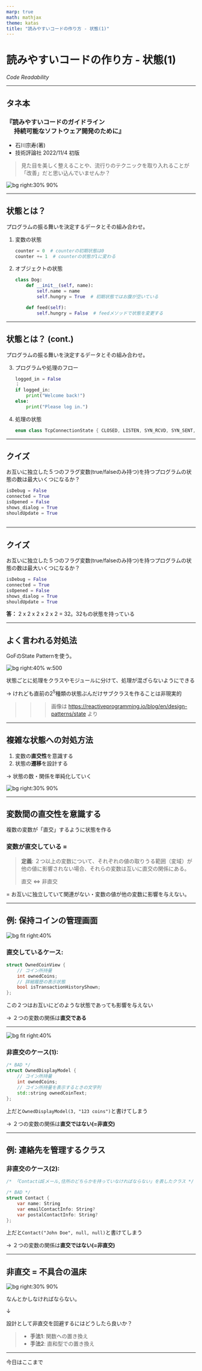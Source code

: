 ```yaml
---
marp: true
math: mathjax
theme: katas
title: "読みやすいコードの作り方 - 状態(1)"
---
```

<!-- 
size: 16:9
paginate: true
-->
<!-- header: 勉強会# ― エンジニアとしての解像度を高めるための勉強会-->

# 読みやすいコードの作り方 - 状態(1)

_Code Readability_

---

## タネ本

### 『読みやすいコードのガイドライン<br>　 持続可能なソフトウェア開発のために』

- 石川宗寿(著)
- 技術評論社 2022/11/4 初版

> 見た目を美しく整えることや、流行りのテクニックを取り入れることが「改善」だと思い込んでいませんか？

![bg right:30% 90%](assets/12-book.jpg)

---

## 状態とは？

プログラムの振る舞いを決定するデータとその組み合わせ。

1. 変数の状態
    ```py
    counter = 0  # counterの初期状態は0
    counter += 1  # counterの状態が1に変わる
    ```
2. オブジェクトの状態
    ```py
    class Dog:
        def __init__(self, name):
            self.name = name
            self.hungry = True  # 初期状態ではお腹が空いている

        def feed(self):
            self.hungry = False  # feedメソッドで状態を変更する
    ```

<!--
定義は、日常で使う「状態」と同様で問題ない。ただし、ソフトウェア開発においては以下の特徴がある。
- 状態は、時間の経過により変化するものに対して適用される
- 状態は、過去の処理結果を先々使用するために適用される
(https://mejiro8.hatenablog.com/entry/2021/11/07/003043) -->

---

## 状態とは？ (cont.)

プログラムの振る舞いを決定するデータとその組み合わせ。

3. プログラムや処理のフロー
    ```py
    logged_in = False
    ︙
    if logged_in:
        print("Welcome back!")
    else:
        print("Please log in.")

4. 処理の状態
    ```cpp
    enum class TcpConnectionState { CLOSED, LISTEN, SYN_RCVD, SYN_SENT, ESTAB, … }
    ```

<!--
もっと突き詰めて言うと、プログラムは入力がまったく同じである場合は同じように動き、一方で入力のほんの一部でも異なっていれば異なる動きをする(ことがある)。
これはつまりそのプログラムが「変化しうる変数や入力情報のすべての組み合わせからなる状態数」を持っているということになる
-->

---

## クイズ

お互いに独立した５つのフラグ変数(true/falseのみ持つ)を持つプログラムの状態の数は最大いくつになるか？

```py
isDebug = False
connected = True
isOpened = False
shows_dialog = True
shouldUpdate = True
```

##

---

## クイズ

お互いに独立した５つのフラグ変数(true/falseのみ持つ)を持つプログラムの状態の数は最大いくつになるか？

```py
isDebug = False
connected = True
isOpened = False
shows_dialog = True
shouldUpdate = True
```

**答：**  2 x 2 x 2 x 2 x 2 = 32。32もの状態を持っている

<!-- この32種類のどこにいるかを考えないといけない。この状態で、それぞれの組み合わせで別の処理をしないといけない。
現実はさらに難解で、この内のいくつかの組み合わせは存在してはならないというケースも合ったりする。それをきちんと管理できる？ -->

<!-- プログラミング技法が
　「機械語(何でもあり)→構造化プログラミング(goto禁止)→オブジェクト指向プログラミング(情報隠蔽etc.)→関数型プログラミング(冪等性)」
と制限を増やす方向で進化していったように、より単純で制限のある環境を作り出すことで安全なソフトウェアを実現するというのが、状態シリーズの説明を理解するうえでのポイントです。 -->

<!-- だから状態は少ない方が良いことが分かる -->

<!-- ・・・とはいえ、状態はどうしても作らなければならないことがある。その状態とどう向き合うか、が長年我々が取り組んでいること -->

---

## よく言われる対処法

GoFのState Patternを使う。

![bg right:40% w:500](./assets/20-state-diagram.png)

状態ごとに処理をクラスやモジュールに分けて、処理が混ざらないようにできる

→ けれども直前の$2^5$種類の状態ぶんだけサブクラスを作ることは非現実的

>>> 画像は https://reactiveprogramming.io/blog/en/design-patterns/state より

<!-- ある状態のときの処理をクラスの中に閉じ込められるので、他の状態のことを考えなくてもよくなる。言い換えると、ある状態のときに行われる処理を外に出せないように制限するとも言える -->

---

## 複雑な状態への対処方法

1. 変数の**直交性**を意識する
2. 状態の**遷移**を設計する

→ 状態の数・関係を単純化していく

![bg right:30% 90%](assets/12-book.jpg)

<!-- この本ではどのような点に注意すると良いと言っているか -->

---

## 変数間の直交性を意識する

複数の変数が「直交」するように状態を作る

### 変数が**直交**している =

> **定義**:
> ２つ以上の変数について、それぞれの値の取りうる範囲（変域）が他の値に影響されない場合、それらの変数は互いに直交の関係にある。
>
> 直交 ⇔ 非直交

= お互いに独立していて関連がない・変数の値が他の変数に影響を与えない。

---

## 例: 保持コインの管理画面

![bg fit right:40%](assets/20-sampleapp.png)

### 直交しているケース:
```cpp
struct OwnedCoinView {
    // コイン所持量
    int ownedCoins;
    // 詳細履歴の表示状態
    bool isTransactionHistoryShown;
};
```

この２つはお互いにどのような状態であっても影響を与えない

→ ２つの変数の関係は**直交である**

---

![bg fit right:40%](assets/20-sampleapp.png)

### 非直交のケース(1):

```cpp
/* BAD */
struct OwnedDisplayModel {
    // コイン所持量
    int ownedCoins;
    // コイン所持量を表示するときの文字列
    std::string ownedCoinText;
};
```

上だと`OwnedDisplayModel(3, "123 coins")`と書けてしまう

→ ２つの変数の関係は**直交ではない(=非直交)**

---

## 例: 連絡先を管理するクラス

### 非直交のケース(2):
```cs
/* 「ContactはEメール,住所のどちらかを持っていなければならない」を表したクラス */

/* BAD */
struct Contact {
    var name: String
    var emailContactInfo: String?
    var postalContactInfo: String?
};
```

上だと`Contact("John Doe", null, null)`と書けてしまう

→ ２つの変数の関係は**直交ではない(=非直交)**

<!-- この構造体はどちらか一方は必ず値が入っていないといけない仕様になっているわけですが、たとえば片方のe-mailがnullで確定しているときに、もう一方の住所はnullになってはいけないという状況になります。この状態はつまり住所はe-mailの値によって取り得る値の範囲が変化しているということになります。なので非直交であるといえるわけです。 -->

<!-- eメールの有無、住所の有無の２つの状態の掛け算なので全部で４つの状態を取りうる。
けれどもそのうちの１つの状態：どちらも持たないという状態は仕様上あってはならない。でも書けてしまう -->

<!-- もちろん、これらにおいて状態が更新されるたびに正当性をチェックする仕組みをコーディングしておけば問題は回避できる。ただ人間は完全でない以上、その確認処理の実装を怠ってしまうことだってある。そうするとバグが埋め込まれることになる。確認処理そのものにだって間違いを埋め込んでしまっているかもしれない。
そう考えると、非直交な状態が存在するというのを乱暴に表現すれば不具合の温床になっていると言える -->

---

## 非直交 = 不具合の温床

![bg right:30% 90%](assets/12-book.jpg)

なんとかしなければならない。

↓

設計として非直交を回避するにはどうしたら良いか？

> - **手法1**: 関数への置き換え
> - **手法2**: 直和型での置き換え

<!-- 今の２つの例で見たものは、これらのデータを扱うソースコード側で気をつけるようにすれば不具合を紛れ込ませないで済む。
でもそれを将来に渡って絶対に守り続けることはできると言えますか？私は罪を犯したことがないと女性に石を投げ続けることができますか -->

---

今日はここまで